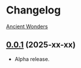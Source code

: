 # Changelog

[Ancient Wonders](https://foundryvtt.com/packages/ancient-wonders)

## [0.0.1](https://github.com/jendave/ancient-wonders/commits/main) (2025-xx-xx)

* Alpha release.
